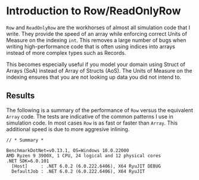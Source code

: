# Introduction to Row/ReadOnlyRow

`Row` and `ReadOnlyRow` are the workhorses of almost all simulation code that I write. They provide the speed of an array while enforcing correct Units of Measure on the indexing `int`. This removes a large number of bugs when writing high-performance code that is often using indices into arrays instead of more complex types such as Records.

This becomes especially useful if you model your domain using Struct of Arrays (SoA) instead of Array of Structs (AoS). The Units of Measure on the indexing ensures that you are not looking up data you did not intend to.


## Results

The following is a summary of the performance of `Row` versus the equivalent `Array` code. The tests are indicative of the common patterns I use in simulation code. In most cases `Row` is as fast or faster than `Array`. This additional speed is due to more aggresive inlining.

```
// * Summary *

BenchmarkDotNet=v0.13.1, OS=Windows 10.0.22000
AMD Ryzen 9 3900X, 1 CPU, 24 logical and 12 physical cores
.NET SDK=6.0.101
  [Host]     : .NET 6.0.2 (6.0.222.6406), X64 RyuJIT DEBUG
  DefaultJob : .NET 6.0.2 (6.0.222.6406), X64 RyuJIT
```

